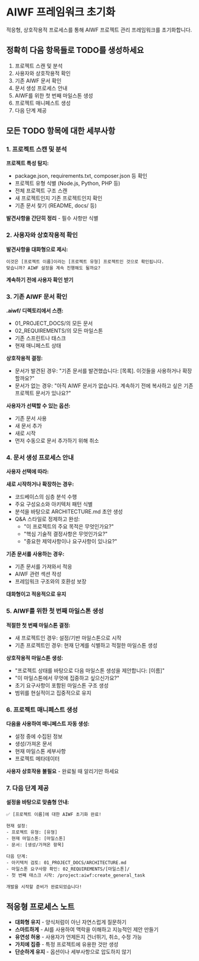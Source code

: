 # AIWF 프레임워크 초기화

적응형, 상호작용적 프로세스를 통해 AIWF 프로젝트 관리 프레임워크를 초기화합니다.

## 정확히 다음 항목들로 TODO를 생성하세요

1. 프로젝트 스캔 및 분석
2. 사용자와 상호작용적 확인
3. 기존 AIWF 문서 확인
4. 문서 생성 프로세스 안내
5. AIWF를 위한 첫 번째 마일스톤 생성
6. 프로젝트 매니페스트 생성
7. 다음 단계 제공

## 모든 TODO 항목에 대한 세부사항

### 1. 프로젝트 스캔 및 분석

**프로젝트 특성 탐지:**

- package.json, requirements.txt, composer.json 등 확인
- 프로젝트 유형 식별 (Node.js, Python, PHP 등)
- 전체 프로젝트 구조 스캔
- 새 프로젝트인지 기존 프로젝트인지 확인
- 기존 문서 찾기 (README, docs/ 등)

**발견사항을 간단히 정리** - 필수 사항만 식별

### 2. 사용자와 상호작용적 확인

**발견사항을 대화형으로 제시:**

```
이것은 [프로젝트 이름]이라는 [프로젝트 유형] 프로젝트인 것으로 확인됩니다.
맞습니까? AIWF 설정을 계속 진행해도 될까요?
```

**계속하기 전에 사용자 확인 받기**

### 3. 기존 AIWF 문서 확인

**.aiwf/ 디렉토리에서 스캔:**

- 01_PROJECT_DOCS/의 모든 문서
- 02_REQUIREMENTS/의 모든 마일스톤
- 기존 스프린트나 태스크
- 현재 매니페스트 상태

**상호작용적 결정:**

- 문서가 발견된 경우: "기존 문서를 발견했습니다: [목록]. 이것들을 사용하거나 확장할까요?"
- 문서가 없는 경우: "아직 AIWF 문서가 없습니다. 계속하기 전에 복사하고 싶은 기존 프로젝트 문서가 있나요?"

**사용자가 선택할 수 있는 옵션:**

- 기존 문서 사용
- 새 문서 추가
- 새로 시작
- 먼저 수동으로 문서 추가하기 위해 취소

### 4. 문서 생성 프로세스 안내

**사용자 선택에 따라:**

**새로 시작하거나 확장하는 경우:**

- 코드베이스의 심층 분석 수행
- 주요 구성요소와 아키텍처 패턴 식별
- 분석을 바탕으로 ARCHITECTURE.md 초안 생성
- Q&A 스타일로 정제하고 완성:
  - "이 프로젝트의 주요 목적은 무엇인가요?"
  - "핵심 기술적 결정사항은 무엇인가요?"
  - "중요한 제약사항이나 요구사항이 있나요?"

**기존 문서를 사용하는 경우:**

- 기존 문서를 가져와서 적응
- AIWF 관련 섹션 작성
- 프레임워크 구조와의 호환성 보장

**대화형이고 적응적으로 유지**

### 5. AIWF를 위한 첫 번째 마일스톤 생성

**적절한 첫 번째 마일스톤 결정:**

- 새 프로젝트인 경우: 설정/기반 마일스톤으로 시작
- 기존 프로젝트인 경우: 현재 단계를 식별하고 적절한 마일스톤 생성

**상호작용적 마일스톤 생성:**

- "프로젝트 상태를 바탕으로 다음 마일스톤 생성을 제안합니다: [이름]"
- "이 마일스톤에서 무엇에 집중하고 싶으신가요?"
- 초기 요구사항이 포함된 마일스톤 구조 생성
- 범위를 현실적이고 집중적으로 유지

### 6. 프로젝트 매니페스트 생성

**다음을 사용하여 매니페스트 자동 생성:**

- 설정 중에 수집된 정보
- 생성/가져온 문서
- 현재 마일스톤 세부사항
- 프로젝트 메타데이터

**사용자 상호작용 불필요** - 완료될 때 알리기만 하세요

### 7. 다음 단계 제공

**설정을 바탕으로 맞춤형 안내:**

```
✅ [프로젝트 이름]에 대한 AIWF 초기화 완료!

현재 설정:
- 프로젝트 유형: [유형]
- 현재 마일스톤: [마일스톤]
- 문서: [생성/가져온 항목]

다음 단계:
- 아키텍처 검토: 01_PROJECT_DOCS/ARCHITECTURE.md
- 마일스톤 요구사항 확인: 02_REQUIREMENTS/[마일스톤]/
- 첫 번째 태스크 시작: /project:aiwf:create_general_task

개발을 시작할 준비가 완료되었습니다!
```

## 적응형 프로세스 노트

- **대화형 유지** - 양식처럼이 아닌 자연스럽게 질문하기
- **스마트하게** - AI를 사용하여 맥락을 이해하고 지능적인 제안 만들기
- **유연성 허용** - 사용자가 언제든지 건너뛰기, 취소, 수정 가능
- **가치에 집중** - 특정 프로젝트에 유용한 것만 생성
- **단순하게 유지** - 옵션이나 세부사항으로 압도하지 않기